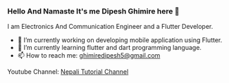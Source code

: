 ### Hello And Namaste It's me Dipesh Ghimire here 👋

I am  Electronics And Communication Engineer and a Flutter Developer.

- 🔭 I’m currently working on developing mobile application using Flutter.
- 🌱 I’m currently learning flutter and dart programming language.
- 📫 How to reach me: ghimiredipesh5@gmail.com

Youtube Channel: [Nepali Tutorial Channel](https://www.youtube.com/channel/UC3V_PlsEf3ts62ISGgwmciw)




